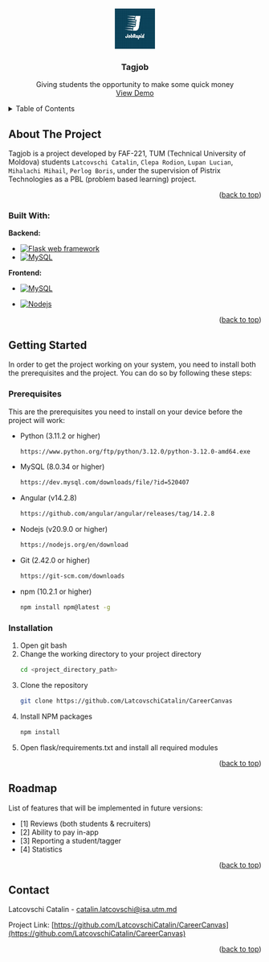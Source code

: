 <a name="readme-top"></a>

<br/>
<div align="center">
  <a href="https://github.com/LatcovschiCatalin/CareerCanvas">
    <img src=".\frontend\src\assets\icons\logo.jpg" alt="Logo" width="80" height="80">
  </a>

<h3 align="center">Tagjob</h3>

  <p align="center">
    Giving students the opportunity to make some quick money
    <br />
    <a href="https://github.com/LatcovschiCatalin/CareerCanvas">View Demo</a>
    <br />
  </p>
</div>



<!-- TABLE OF CONTENTS -->
<details>
  <summary>Table of Contents</summary>
  <ol>
    <li>
      <a href="#about-the-project">About The Project</a>
      <ul>
        <li><a href="#built-with">Built With</a></li>
      </ul>
    </li>
    <li>
      <a href="#getting-started">Getting Started</a>
      <ul>
        <li><a href="#prerequisites">Prerequisites</a></li>
        <li><a href="#installation">Installation</a></li>
      </ul>
    </li>
    <li><a href="#roadmap">Roadmap</a></li>
    <li><a href="#contact">Contact</a></li>
  </ol>
</details>



<!-- ABOUT THE PROJECT -->
## About The Project
  Tagjob is a project developed by FAF-221, TUM (Technical University of Moldova) students `Latcovschi Catalin`, `Clepa Rodion`, `Lupan Lucian`, `Mihalachi Mihail`, `Perlog Boris`, under the supervision of Pistrix Technologies as a PBL (problem based learning) project. 

<p align="right">(<a href="#readme-top">back to top</a>)</p>



### Built With:

**Backend:**
* <a href="https://flask.palletsprojects.com">
    <img src="https://miro.medium.com/max/438/1*0G5zu7CnXdMT9pGbYUTQLQ.png" alt="Flask web framework" width="80" height="40">
  </a>
* <a href="https://www.mysql.com/">
  <img src="https://d1.awsstatic.com/asset-repository/products/amazon-rds/1024px-MySQL.ff87215b43fd7292af172e2a5d9b844217262571.png" alt="MySQL" width="80" height="40">
</a>

**Frontend:**
* <a href="https://angular.io/">
  <img src="https://encrypted-tbn0.gstatic.com/images?q=tbn:ANd9GcQEY_dz3i-MZ32Cxswmv66Yf62AcWpAXJsUPA&usqp=CAU" alt="MySQL" width="80" height="40">
</a>

* <a href="https://nodejs.org/">
  <img src="https://encrypted-tbn0.gstatic.com/images?q=tbn:ANd9GcQOk_TMdmIllLTpD7NX5GIvDZ23tT2gMso6rw&usqp=CAU" alt="Nodejs" width="80" height="40">
</a>

<p align="right">(<a href="#readme-top">back to top</a>)</p>



<!-- GETTING STARTED -->
## Getting Started

In order to get the project working on your system, you need to install both the prerequisites and the project. You can do so by following these steps:

### Prerequisites

This are the prerequisites you need to install on your device before the project will work:

* Python (3.11.2 or higher)
  ```sh
  https://www.python.org/ftp/python/3.12.0/python-3.12.0-amd64.exe
  ```
* MySQL (8.0.34 or higher)
  ``` sh
  https://dev.mysql.com/downloads/file/?id=520407
  ```
* Angular (v14.2.8)
  ``` sh
  https://github.com/angular/angular/releases/tag/14.2.8
  ```
* Nodejs (v20.9.0 or higher)
  ``` sh
  https://nodejs.org/en/download
  ```
* Git (2.42.0 or higher)
  ``` sh
  https://git-scm.com/downloads
  ```
* npm (10.2.1 or higher)
  ``` sh
  npm install npm@latest -g
  ```
  

### Installation

1. Open git bash
2. Change the working directory to your project directory
   ```sh
   cd <project_directory_path>
   ```
3. Clone the repository
   ```sh
   git clone https://github.com/LatcovschiCatalin/CareerCanvas
   ```
4. Install NPM packages
    ```sh
    npm install
    ```
5. Open flask/requirements.txt and install all required modules

<p align="right">(<a href="#readme-top">back to top</a>)</p>




<!-- ROADMAP -->
## Roadmap
List of features that will be implemented in future versions:
- [1] Reviews (both students & recruiters)
- [2] Ability to pay in-app
- [3] Reporting a student/tagger
- [4] Statistics


<p align="right">(<a href="#readme-top">back to top</a>)</p>



<!-- CONTACT -->
## Contact

Latcovschi Catalin - catalin.latcovschi@isa.utm.md

Project Link: [https://github.com/LatcovschiCatalin/CareerCanvas](https://github.com/LatcovschiCatalin/CareerCanvas)

<p align="right">(<a href="#readme-top">back to top</a>)</p>
